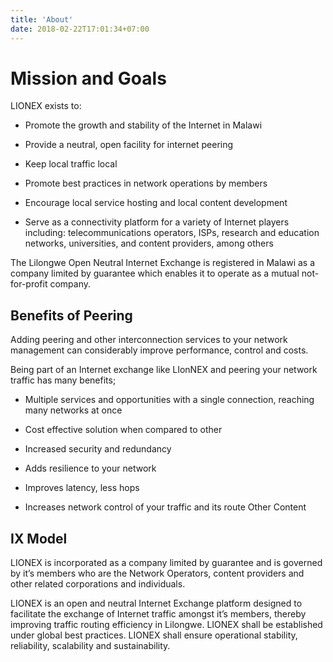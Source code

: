 ```yaml
---
title: 'About'
date: 2018-02-22T17:01:34+07:00
---
```


# Mission and Goals

LIONEX exists to:

*  Promote the growth and stability of the Internet in Malawi

*  Provide a neutral, open facility for internet peering

*  Keep local traffic local

*  Promote best practices in network operations by members

*  Encourage local service hosting and local content development

*  Serve as a connectivity platform for a variety of Internet players including: telecommunications operators, ISPs, research and education networks, universities, and content providers, among others

The Lilongwe Open Neutral Internet Exchange is registered in Malawi as a company limited by guarantee which enables it to operate as a mutual not-for-profit company.


## Benefits of Peering

Adding peering and other interconnection services to your network management can considerably improve performance, control and costs.

Being part of an Internet exchange like LIonNEX and peering your network traffic has many benefits;

*  Multiple services and opportunities with a single connection, reaching many networks at once

*  Cost effective solution when compared to other

*  Increased security and redundancy

*  Adds resilience to your network

*  Improves latency, less hops

*  Increases network control of your traffic and its route Other Content

## IX Model

LIONEX is incorporated as a company limited by guarantee and is governed by it’s members who are the Network Operators, content providers and other related corporations and individuals.

LIONEX is an open and neutral Internet Exchange platform designed to facilitate the exchange of Internet traffic amongst it’s members, thereby improving traffic routing efficiency in Lilongwe. LIONEX shall be established under global best practices. LIONEX shall ensure operational stability, reliability, scalability and sustainability.


